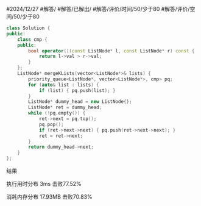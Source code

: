 #2024/12/27 #解答/ #解答/已解出/ #解答/评价/时间/50/少于80 #解答/评价/空间/50/少于80 

``` cpp
class Solution {
public:
	class cmp {
	public:
		bool operator()(const ListNode* l, const ListNode* r) const {
			return l->val > r->val;
		}	
	};
	ListNode* mergeKLists(vector<ListNode*>& lists) {
		priority_queue<ListNode*, vector<ListNode*>, cmp> pq;
		for (auto& list : lists) { 
			if (list) { pq.push(list); }
		}
		ListNode* dummy_head = new ListNode{};
		ListNode* ret = dummy_head;
		while (!pq.empty()) {
			ret->next = pq.top();
			pq.pop();
			if (ret->next->next) { pq.push(ret->next->next); }
			ret = ret->next;
		}
		return dummy_head->next;
	}
};
```

结果

执行用时分布
3ms
击败77.52%

消耗内存分布
17.93MB
击败70.83%